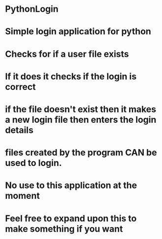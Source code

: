 # PythonLogin
# Simple login application for python
# Checks for if a user file exists
# If it does it checks if the login is correct
# if the file doesn't exist then it makes a new login file then enters the login details
# files created by the program CAN be used to login.
# No use to this application at the moment
# Feel free to expand upon this to make something if you want
